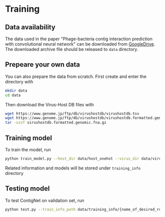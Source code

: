 # Training

## Data availability

The data used in the paper "Phage-bacteria contig interaction prediction with convolutional neural network" can be downloaded from [GoogleDrive](https://drive.google.com/file/d/1VJARCYazlk7C9IbJF62mfP7vdTP8GwiE/view?usp=sharing). The downloaded archive file should be released to ```data``` directory.

## Prepeare your own data
You can also prepare the data from scratch. First create and enter the directory with
``` bash
mkdir data
cd data
```

Then download the Virus-Host DB files with
``` bash
wget https://www.genome.jp/ftp/db/virushostdb/virushostdb.tsv
wget https://www.genome.jp/ftp/db/virushostdb/virushostdb.formatted.genomic.fna.gz
tar -xzvf virushostdb.formatted.genomic.fna.gz
```



## Training model

To train the model, run

``` bash
python train_model.py --host_dir data/host_onehot --virus_dir data/virus_onehot --train_ratio 0.8 --test_interval 50 --checkpoint_interval 100 --epoch 1000 --batch_size 64 --share_weight
```

Related information and models will be stored under ```training_info``` directory

## Testing model

To test ContigNet on validation set, run 
``` bash
python test.py --train_info_path data/training_info/{name_of_desired_run}
```